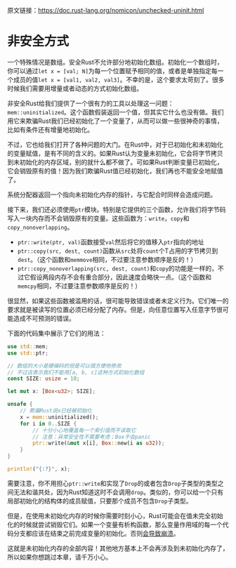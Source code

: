 原文链接：<https://doc.rust-lang.org/nomicon/unchecked-uninit.html>

# 非安全方式

一个特殊情况是数组。安全Rust不允许部分地初始化数组。初始化一个数组时，你可以通过`let x = [val; N]`为每一个位置赋予相同的值，或者是单独指定每一个成员的值`let x = [val1, val2, val3]`。不幸的是，这个要求太苛刻了。很多时候我们需要用增量或者动态的方式初始化数组。

非安全Rust给我们提供了一个很有力的工具以处理这一问题：`mem::uninitialized`。这个函数假装返回一个值，但其实它什么也没有做。我们用它来欺骗Rust我们已经初始化了一个变量了，从而可以做一些很神奇的事情，比如有条件还有增量地初始化。

不过，它也给我们打开了各种问题的大门。在Rust中，对于已初始化和未初始化的变量赋值，是有不同的含义的。如果Rust认为变量未初始化，它会将字节拷贝到未初始化的内存区域，别的就什么都不做了。可如果Rust判断变量已初始化，它会销毁原有的值！因为我们欺骗Rust值已经初始化，我们再也不能安全地赋值了。

系统分配器返回一个指向未初始化内存的指针，与它配合时同样会造成问题。

接下来，我们还必须使用`ptr`模块。特别是它提供的三个函数，允许我们将字节码写入一块内存而不会销毁原有的变量。这些函数为：`write`，`copy`和`copy_nonoverlapping`。

- `ptr::write(ptr, val)`函数接受`val`然后将它的值移入`ptr`指向的地址
- `ptr::copy(src, dest, count)`函数从`src`处将`count`个T占用的字节拷贝到`dest`。（这个函数和`memmove`相同，不过要注意参数顺序是反的！）
- `ptr::copy_nonoverlapping(src, dest, count)`和`copy`的功能是一样的，不过它假设两段内存不会有重合部分，因此速度会略快一点。（这个函数和`memcpy`相同，不过要注意参数顺序是反的！）

很显然，如果这些函数被滥用的话，很可能导致错误或者未定义行为。它们唯一的要求就是被读写的位置必须已经分配了内存。但是，向任意位置写入任意字节很可能造成不可预测的错误。

下面的代码集中展示了它们的用法：

``` Rust
use std::mem;
use std::ptr;

// 数组的大小是硬编码的但是可以很方便地修改
// 不过这表示我们不能用[a, b, c]这种方式初始化数组
const SIZE: usize = 10;

let mut x: [Box<u32>; SIZE];

unsafe {
    // 欺骗Rust说x已经被初始化
    x = mem::uninitialized();
    for i in 0..SIZE {
        // 十分小心地覆盖每一个索引值而不读取它
        // 注意：异常安全性不需要考虑；Box不会panic
        ptr::write(&mut x[i], Box::new(i as u32));
    }
}

println!("{:?}", x);
```

需要注意，你不用担心`ptr::write`和实现了`Drop`的或者包含`Drop`子类型的类型之间无法和谐共处，因为Rust知道这时不会调用`drop`。类似的，你可以给一个只有局部初始化的结构体的成员赋值，只要那个成员不包含`Drop`子类型。

但是，在使用未初始化内存的时候你需要时刻小心，Rust可能会在值未完全初始化的时候就尝试销毁它们。如果一个变量有析构函数，那么变量作用域的每一个代码分支都应该在结束之前完成变量的初始化。否则[会导致崩溃](https://doc.rust-lang.org/nomicon/unwinding.html)。

这就是未初始化内存的全部内容！其他地方基本上不会再涉及到未初始化内存了，所以如果你想跳过本章，请千万小心。